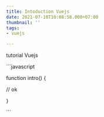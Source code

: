 ```yaml
---
title: Intoduction Vuejs
date: 2021-07-10T10:08:58.000+07:00
thumbnail: ''
tags:
- vuejs

---
```

tutorial Vuejs

\`\`\`javascript

function intro() {

  // ok

}

\`\`\`